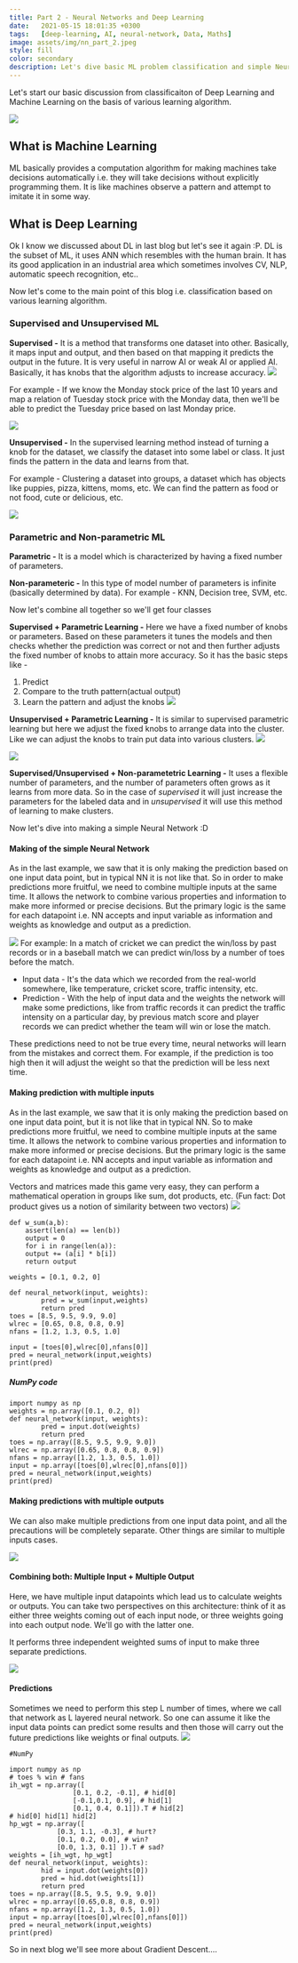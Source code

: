 ```yaml
---
title: Part 2 - Neural Networks and Deep Learning
date:   2021-05-15 18:01:35 +0300 
tags:   [deep-learning, AI, neural-network, Data, Maths]
image: assets/img/nn_part_2.jpeg
style: fill
color: secondary
description: Let's dive basic ML problem classification and simple Neural Network
---
```


Let's start our basic discussion from classificaiton of Deep Learning and Machine Learning on the basis of various learning algorithm.

![]({{site.baseurl}}/assets/img/nn_part_2.jpeg)   
## What is Machine Learning
ML basically provides a computation algorithm for making machines take decisions automatically i.e. they will take decisions without explicitly programming them. It is like machines observe a pattern and attempt to imitate it in some way.

## What is Deep Learning
Ok I know we discussed about DL in last blog but let's see it again :P.
DL is the subset of ML, it uses ANN which resembles with the human brain. It has its good application in an industrial area which sometimes involves CV, NLP, automatic speech recognition, etc..

Now let's come to the main point of this blog i.e. classification based on various learning algorithm.

### Supervised and Unsupervised ML  
**Supervised -** It is a method that transforms one dataset into other. Basically, it maps input and output, and then based on that mapping it predicts the output in the future. It is very useful in narrow AI or weak AI or applied AI. Basically, it has knobs that the algorithm adjusts to increase accuracy. 
![]({{site.baseurl}}/assets/img/nn_part2_1.png)

For example - If we know the Monday stock price of the last 10 years and map a relation of Tuesday stock price with the Monday data, then we'll be able to predict the Tuesday price based on last Monday price.

![]({{site.baseurl}}/assets/img/nn_part2_2.png)

**Unsupervised -** In the supervised learning method instead of turning a knob for the dataset, we classify the dataset into some label or class. It just finds the pattern in the data and learns from that. 

For example - Clustering a dataset into groups, a dataset which has objects like puppies, pizza, kittens, moms, etc. We can find the pattern as food or not food, cute or delicious, etc.

![]({{site.baseurl}}/assets/img/nn_part2_3.png)
### Parametric and Non-parametric ML  

**Parametric -**  It is a model which is characterized by having a fixed number of parameters.

**Non-parameteric -** In this type of model number of parameters is infinite (basically determined by data). For example - KNN, Decision tree, SVM, etc.

Now let's combine all together so we'll get four classes

**Supervised + Parametric Learning -**
Here we have a fixed number of knobs or parameters. Based on these parameters it tunes the models and then checks whether the prediction was correct or not and then further adjusts the fixed number of knobs to attain more accuracy. So it has the basic steps like - 

1. Predict 
2. Compare to the truth pattern(actual output)
3. Learn the pattern and adjust the knobs
![]({{site.baseurl}}/assets/img/nn_part2_4.png)

**Unsupervised + Parametric Learning -**
It is similar to supervised parametric learning but here we adjust the fixed knobs to arrange data into the cluster. Like we can adjust the knobs to train put data into various clusters.
![]({{site.baseurl}}/assets/img/nn_part2_5.png)

![]({{site.baseurl}}/assets/img/nn_part2_6.png)

**Supervised/Unsupervised + Non-parametetric Learning -**
It uses a flexible number of parameters, and the number of parameters often grows as it learns from more data. So in the case of *supervised* it will just increase the parameters for the labeled data and in *unsupervised* it will use this method of learning to make clusters.

Now let's dive into making a simple Neural Network :D

#### Making of the simple Neural Network
As in the last example, we saw that it is only making the prediction based on one input data point, but in typical NN it is not like that. So in order to make predictions more fruitful, we need to combine multiple inputs at the same time. It allows the network to combine various properties and information to make more informed or precise decisions. But the primary logic is the same for each datapoint i.e. NN accepts and input variable as information and weights as knowledge and output as a prediction.

![]({{site.baseurl}}/assets/img/nn_part2_7.png)
For example: In a match of cricket we can predict the win/loss by past records or in a baseball match we can predict win/loss by a number of toes before the match.

- Input data - It's the data which we recorded from the real-world somewhere, like temperature, cricket score, traffic intensity, etc.
- Prediction - With the help of input data and the weights the network will make some predictions, like from traffic records it can predict the traffic intensity on a particular day, by previous match score and player records we can predict whether the team will win or lose the match.

These predictions need to not be true every time, neural networks will learn from the mistakes and correct them. For example, if the prediction is too high then it will adjust the weight so that the prediction will be less next time.

#### Making prediction with multiple inputs
As in the last example, we saw that it is only making the prediction based on one input data point, but it is not like that in typical NN. So to make predictions more fruitful, we need to combine multiple inputs at the same time. It allows the network to combine various properties and information to make more informed or precise decisions. But the primary logic is the same for each datapoint i.e. NN accepts and input variable as information and weights as knowledge and output as a prediction.

Vectors and matrices made this game very easy, they can perform a mathematical operation in groups like sum, dot products, etc. (Fun fact: Dot product gives us a notion of similarity between two vectors)
![]({{site.baseurl}}/assets/img/nn_part2_8.png)

```
def w_sum(a,b):
	assert(len(a) == len(b))
	output = 0
	for i in range(len(a)):
	output += (a[i] * b[i])
	return output

weights = [0.1, 0.2, 0]

def neural_network(input, weights):
		pred = w_sum(input,weights)
		return pred
toes = [8.5, 9.5, 9.9, 9.0]
wlrec = [0.65, 0.8, 0.8, 0.9]
nfans = [1.2, 1.3, 0.5, 1.0]

input = [toes[0],wlrec[0],nfans[0]]
pred = neural_network(input,weights)
print(pred)
```

##### NumPy code
```
import numpy as np
weights = np.array([0.1, 0.2, 0])
def neural_network(input, weights):
		pred = input.dot(weights)
		return pred
toes = np.array([8.5, 9.5, 9.9, 9.0])
wlrec = np.array([0.65, 0.8, 0.8, 0.9])
nfans = np.array([1.2, 1.3, 0.5, 1.0])
input = np.array([toes[0],wlrec[0],nfans[0]])
pred = neural_network(input,weights)
print(pred)
```

#### Making predictions with multiple outputs
We can also make multiple predictions from one input data point, and all the precautions will be completely separate. Other things are similar to multiple inputs cases.

![]({{site.baseurl}}/assets/img/nn_part2_9.png)

#### Combining both: Multiple Input + Multiple Output
Here, we have multiple input datapoints which lead us to calculate weights or outputs. You can take two perspectives on this architecture: think of it as either three weights coming out of each input node, or three weights going into each output node. We'll go with the latter one.

It performs three independent weighted sums of input to make three separate predictions.

![]({{site.baseurl}}/assets/img/nn_part2_10.png)
#### Predictions
Sometimes we need to perform this step L number of times, where we call that network as L layered neural network. So one can assume it like the input data points can predict some results and then those will carry out the future predictions like weights or final outputs.
![]({{site.baseurl}}/assets/img/nn_part2_13.png)
```
#NumPy

import numpy as np
# toes % win # fans
ih_wgt = np.array([
				[0.1, 0.2, -0.1], # hid[0]
				[-0.1,0.1, 0.9], # hid[1]
				[0.1, 0.4, 0.1]]).T # hid[2]
# hid[0] hid[1] hid[2]
hp_wgt = np.array([
			[0.3, 1.1, -0.3], # hurt?
			[0.1, 0.2, 0.0], # win?
			[0.0, 1.3, 0.1] ]).T # sad?
weights = [ih_wgt, hp_wgt]
def neural_network(input, weights):
		hid = input.dot(weights[0])
		pred = hid.dot(weights[1])
		return pred
toes = np.array([8.5, 9.5, 9.9, 9.0])
wlrec = np.array([0.65,0.8, 0.8, 0.9])
nfans = np.array([1.2, 1.3, 0.5, 1.0])
input = np.array([toes[0],wlrec[0],nfans[0]])
pred = neural_network(input,weights)
print(pred)
```

So in next blog we'll see more about Gradient Descent....
